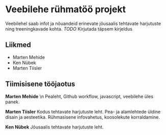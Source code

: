 # Veebilehe rühmatöö projekt
Veebilehel saab infot ja nõuandeid erinevate jõusaalis tehtavate harjutuste ning treeningkavade kohta.
*TODO* Kirjutada täpsem kirjeldus

## Liikmed
- Marten Mehide
- Ken Nübek
- Marten Tiisler

## Tiimisisene tööjaotus
**Marten Mehide** \n
Pealeht, Github workflow, javascript, veebilehe üles panek.

**Marten Tiisler**
Kodus tehtavate harjutuste leht. Pea- ja alamlehtede üldine disain ja aesteetika. Rühmasisene infovahetus, koosolekute korraldamine.

**Ken Nübek**
Jõusaalis tehtavate harjutuste leht.
